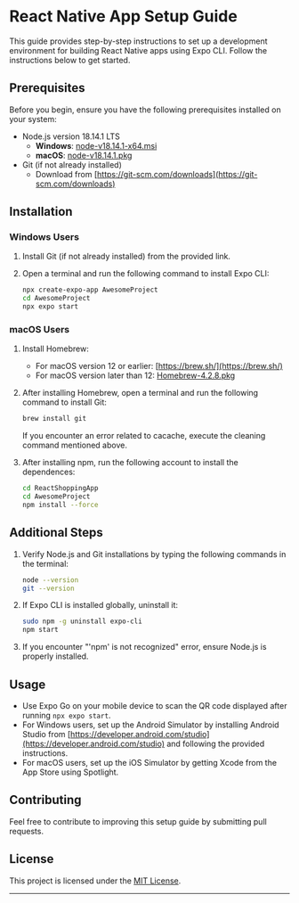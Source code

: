# React Native App Setup Guide

This guide provides step-by-step instructions to set up a development environment for building React Native apps using Expo CLI. Follow the instructions below to get started.

## Prerequisites

Before you begin, ensure you have the following prerequisites installed on your system:

- Node.js version 18.14.1 LTS
  - **Windows**: [node-v18.14.1-x64.msi](https://nodejs.org/en/blog/release/v18.14.1)
  - **macOS**: [node-v18.14.1.pkg](https://nodejs.org/en/blog/release/v18.14.1)
- Git (if not already installed)
  - Download from [https://git-scm.com/downloads](https://git-scm.com/downloads)

## Installation

### Windows Users

1. Install Git (if not already installed) from the provided link.
2. Open a terminal and run the following command to install Expo CLI:

   ```bash
   npx create-expo-app AwesomeProject
   cd AwesomeProject
   npx expo start
   ```

### macOS Users

1. Install Homebrew:
   - For macOS version 12 or earlier: [https://brew.sh/](https://brew.sh/)
   - For macOS version later than 12: [Homebrew-4.2.8.pkg](download_link_for_homebrew)
2. After installing Homebrew, open a terminal and run the following command to install Git:

   ```bash
   brew install git
   ```
   If you encounter an error related to cacache, execute the cleaning command mentioned above.

3. After installing npm, run the following account to install the dependences:
   ```bash
   cd ReactShoppingApp
   cd AwesomeProject
   npm install --force
   ```
## Additional Steps

1. Verify Node.js and Git installations by typing the following commands in the terminal:

   ```bash
   node --version
   git --version
   ```

2. If Expo CLI is installed globally, uninstall it:

   ```bash
   sudo npm -g uninstall expo-cli
   npm start
   ```

3. If you encounter "'npm' is not recognized" error, ensure Node.js is properly installed.

## Usage

- Use Expo Go on your mobile device to scan the QR code displayed after running `npx expo start`.
- For Windows users, set up the Android Simulator by installing Android Studio from [https://developer.android.com/studio](https://developer.android.com/studio) and following the provided instructions.
- For macOS users, set up the iOS Simulator by getting Xcode from the App Store using Spotlight.

## Contributing

Feel free to contribute to improving this setup guide by submitting pull requests.

## License

This project is licensed under the [MIT License](LICENSE).

---
